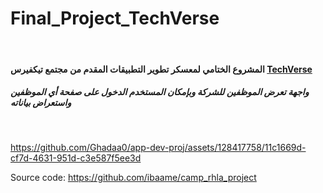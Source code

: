 # Final_Project_TechVerse
<br>
<h4> المشروع الختامي لمعسكر تطوير التطبيقات المقدم من مجتمع تيكفيرس <a href="https://twitter.com/TechVerseSA">TechVerse</a> 
</h4>
<h5>واجهة تعرض الموظفين للشركة وبإمكان المستخدم الدخول على صفحة أي الموظفين واستعراض بياناته </h5>
<br>

https://github.com/Ghadaa0/app-dev-proj/assets/128417758/11c1669d-cf7d-4631-951d-c3e587f5ee3d


Source code:
https://github.com/ibaame/camp_rhla_project
